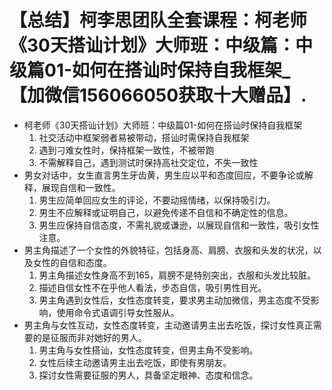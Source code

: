 # 【总结】柯李思团队全套课程：柯老师《30天搭讪计划》大师班：中级篇：中级篇01-如何在搭讪时保持自我框架_【加微信156066050获取十大赠品】.

-   柯老师《30天搭讪计划》大师班：中级篇01-如何在搭讪时保持自我框架
    1.  社交活动中框架弱者易被带动，搭讪时需保持自我框架
    2.  遇到刁难女性时，保持框架一致性，不被带跑
    3.  不需解释自己，遇到测试时保持高社交定位，不失一致性
-   男女对话中，女生直言男生牙齿黄，男生应以平和态度回应，不要争论或解释，展现自信和一致性。
    1.  男生应简单回应女生的评论，不要动摇情绪，以保持吸引力。
    2.  男生不应解释或证明自己，以避免传递不自信和不确定性的信息。
    3.  男生应保持自信态度，不需礼貌或谦逊，以展现自信和一致性，吸引女性注意。
-   男主角描述了一个女性的外貌特征，包括身高、肩膀、衣服和头发的状况，以及女性的自信和态度。
    1.  男主角描述女性身高不到165，肩膀不是特别突出，衣服和头发比较脏。
    2.  描述自信女性不在乎他人看法，步态自信，吸引男性目光。
    3.  男主角遇到女性后，女性态度转变，要求男主动加微信，男主态度不受影响，使用命令式语调引导女性服从。
-   男主角与女性互动，女性态度转变，主动邀请男主出去吃饭，探讨女性真正需要的是征服而非对她好的男人。
    1.  男主角与女性搭讪，女性态度转变，但男主角不受影响。
    2.  女性后续主动邀请男主出去吃饭，即使有男朋友。
    3.  探讨女性需要征服的男人，具备坚定眼神、态度和信念。